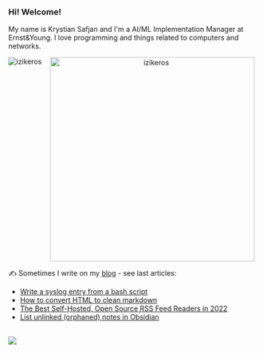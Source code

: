 ### Hi! Welcome!

<!-- INTRO -->
<p>My name is Krystian Safjan and I'm a AI/ML Implementation Manager at Ernst&Young. I love programming and things related to computers and networks.</p>

<!-- TECHNOLOGIES AND STATS -->
<center>
<p><img align="left" src="https://github-readme-stats.vercel.app/api/top-langs?username=izikeros&show_icons=true&locale=en&layout=compact" alt="izikeros" /></p>

<p>&nbsp;<img align="center" src="https://github-readme-stats.vercel.app/api?username=izikeros&count_private=true&show_icons=true" alt="izikeros" width="410" /></p>
</center>

<!-- MY WRITINGS -->
✍️ Sometimes I write on my [blog](http://safjan.com) - see last articles:
<!-- BLOG-POST-LIST:START -->
- [Write a syslog entry from a bash script](https://www.safjan.com/write-a-syslog-entry-from-a-bash-script/)
- [How to convert HTML to clean markdown](https://www.safjan.com/how-to-convert-html-to-clean-markdown/)
- [The Best Self-Hosted, Open Source RSS Feed Readers in 2022](https://www.safjan.com/the-best-self-hosted-rss-feed-readers-in-2022/)
- [List unlinked &lpar;orphaned&rpar; notes in Obsidian](https://www.safjan.com/list-unlinked-orphaned-notes-obsidian/)
<!-- BLOG-POST-LIST:END -->

<!-- TROPHY -->
<br />
<img src="https://github-profile-trophy.vercel.app/?username=izikeros&theme=nord&no-frame=true&margin-w=10&column=7" />
